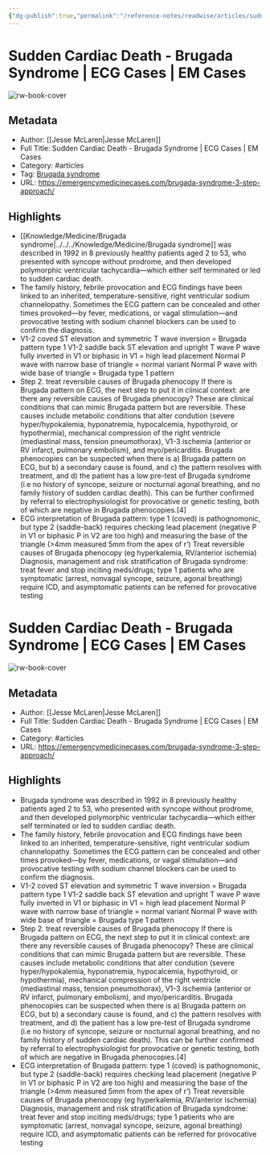 ```yaml
---
{"dg-publish":true,"permalink":"/reference-notes/readwise/articles/sudden-cardiac-death-brugada-syndrome-ecg-cases-em-cases/"}
---
```


# Sudden Cardiac Death - Brugada Syndrome | ECG Cases | EM Cases

![rw-book-cover](https://readwise-assets.s3.amazonaws.com/static/images/article3.5c705a01b476.png)

## Metadata
- Author: [[Jesse McLaren\|Jesse McLaren]]
- Full Title: Sudden Cardiac Death - Brugada Syndrome | ECG Cases | EM Cases
- Category: #articles
- Tag: [Brugada syndrome](../../../Knowledge/Medicine/Brugada%20syndrome.md)
- URL: https://emergencymedicinecases.com/brugada-syndrome-3-step-approach/

## Highlights
- [[Knowledge/Medicine/Brugada syndrome\|../../../Knowledge/Medicine/Brugada syndrome]] was described in 1992 in 8 previously healthy patients aged 2 to 53, who presented with syncope without prodrome, and then developed polymorphic ventricular tachycardia—which either self terminated or led to sudden cardiac death.
- The family history, febrile provocation and ECG findings have been linked to an inherited, temperature-sensitive, right ventricular sodium channelopathy. Sometimes the ECG pattern can be concealed and other times provoked—by fever, medications, or vagal stimulation—and provocative testing with sodium channel blockers can be used to confirm the diagnosis.
- V1-2 coved ST elevation and symmetric T wave inversion = Brugada pattern type 1 V1-2 saddle back ST elevation and upright T wave P wave fully inverted in V1 or biphasic in V1 = high lead placement Normal P wave with narrow base of triangle = normal variant Normal P wave with wide base of triangle = Brugada type 1 pattern
- Step 2. treat reversible causes of Brugada phenocopy If there is Brugada pattern on ECG, the next step to put it in clinical context: are there any reversible causes of Brugada phenocopy? These are clinical conditions that can mimic Brugada pattern but are reversible. These causes include metabolic conditions that alter condution (severe hyper/hypokalemia, hyponatremia, hypocalcemia, hypothyroid, or hypothermia), mechanical compression of the right ventricle (mediastinal mass, tension pneumothorax), V1-3 ischemia (anterior or RV infarct, pulmonary embolism), and myo/pericarditis. Brugada phenocopies can be suspected when there is a) Brugada pattern on ECG, but b) a secondary cause is found, and c) the pattern resolves with treatment, and d) the patient has a low pre-test of Brugada syndrome (i.e no history of syncope, seizure or nocturnal agonal breathing, and no family history of sudden cardiac death). This can be further confirmed by referral to electrophysiologist for provocative or genetic testing, both of which are negative in Brugada phenocopies.[4]
- ECG interpretation of Brugada pattern: type 1 (coved) is pathognomonic, but type 2 (saddle-back) requires checking lead placement (negative P in V1 or biphasic P in V2 are too high) and measuring the base of the triangle (>4mm measured 5mm from the apex of r’) Treat reversible causes of Brugada phenocopy (eg hyperkalemia, RV/anterior ischemia) Diagnosis, management and risk stratification of Brugada syndrome: treat fever and stop inciting meds/drugs; type 1 patients who are symptomatic (arrest, nonvagal syncope, seizure, agonal breathing) require ICD, and asymptomatic patients can be referred for provocative testing
# Sudden Cardiac Death - Brugada Syndrome | ECG Cases | EM Cases

![rw-book-cover](https://readwise-assets.s3.amazonaws.com/static/images/article3.5c705a01b476.png)

## Metadata
- Author: [[Jesse McLaren\|Jesse McLaren]]
- Full Title: Sudden Cardiac Death - Brugada Syndrome | ECG Cases | EM Cases
- Category: #articles
- URL: https://emergencymedicinecases.com/brugada-syndrome-3-step-approach/

## Highlights
- Brugada syndrome was described in 1992 in 8 previously healthy patients aged 2 to 53, who presented with syncope without prodrome, and then developed polymorphic ventricular tachycardia—which either self terminated or led to sudden cardiac death.
- The family history, febrile provocation and ECG findings have been linked to an inherited, temperature-sensitive, right ventricular sodium channelopathy. Sometimes the ECG pattern can be concealed and other times provoked—by fever, medications, or vagal stimulation—and provocative testing with sodium channel blockers can be used to confirm the diagnosis.
- V1-2 coved ST elevation and symmetric T wave inversion = Brugada pattern type 1 V1-2 saddle back ST elevation and upright T wave P wave fully inverted in V1 or biphasic in V1 = high lead placement Normal P wave with narrow base of triangle = normal variant Normal P wave with wide base of triangle = Brugada type 1 pattern
- Step 2. treat reversible causes of Brugada phenocopy If there is Brugada pattern on ECG, the next step to put it in clinical context: are there any reversible causes of Brugada phenocopy? These are clinical conditions that can mimic Brugada pattern but are reversible. These causes include metabolic conditions that alter condution (severe hyper/hypokalemia, hyponatremia, hypocalcemia, hypothyroid, or hypothermia), mechanical compression of the right ventricle (mediastinal mass, tension pneumothorax), V1-3 ischemia (anterior or RV infarct, pulmonary embolism), and myo/pericarditis. Brugada phenocopies can be suspected when there is a) Brugada pattern on ECG, but b) a secondary cause is found, and c) the pattern resolves with treatment, and d) the patient has a low pre-test of Brugada syndrome (i.e no history of syncope, seizure or nocturnal agonal breathing, and no family history of sudden cardiac death). This can be further confirmed by referral to electrophysiologist for provocative or genetic testing, both of which are negative in Brugada phenocopies.[4]
- ECG interpretation of Brugada pattern: type 1 (coved) is pathognomonic, but type 2 (saddle-back) requires checking lead placement (negative P in V1 or biphasic P in V2 are too high) and measuring the base of the triangle (>4mm measured 5mm from the apex of r’) Treat reversible causes of Brugada phenocopy (eg hyperkalemia, RV/anterior ischemia) Diagnosis, management and risk stratification of Brugada syndrome: treat fever and stop inciting meds/drugs; type 1 patients who are symptomatic (arrest, nonvagal syncope, seizure, agonal breathing) require ICD, and asymptomatic patients can be referred for provocative testing
